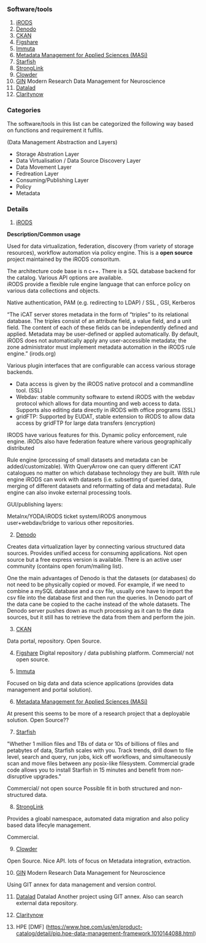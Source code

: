 ### Software/tools 
1. [iRODS](https://irods.org/) 
2. [Denodo](https://www.denodo.com/en) 
3. [CKAN](https://ckan.org/) 
4. [Figshare](https://figshare.com/) 
5. [Immuta](https://www.immuta.com/) 
6. [Metadata Management for Applied Sciences (MASi)](https://www.sciencedirect.com/science/article/pii/S0167739X17305344) 
7. [Starfish](http://www.starfishstorage.com/) 
8. [StrongLink](https://www.strongboxdata.com/stronglink) 
9. [Clowder](https://clowder.ncsa.illinois.edu/) 
10. [GIN](https://web.gin.g-node.org/) Modern Research Data Management for Neuroscience
11. [Datalad](https://www.datalad.org/) 
12. [Claritynow](https://dataframeworks.com/products/claritynow)

### Categories 

The software/tools in this list can be categorized the following way based on functions and requirement it fulfils.

(Data Management Abstraction and Layers)

* Storage Abstration Layer 
* Data Virtualisation / Data Source Discovery Layer 
* Data Movement Layer 
* Fedreation Layer 
* Consuming/Publishing Layer 
* Policy 
* Metadata 

### Details 


1. [iRODS](https://irods.org/) 

<b> Description/Common usage</b>

Used for data virtualization, federation, discovery (from variety of storage resources), workflow automation via policy engine. This is a <b> open source </b> project maintained by the iRODS consoritum. 
  
 The architecture code base is n c++. There is a SQL database backend for the catalog. Various API options are available.  
 iRODS provide a flexible rule engine language that can enforce policy on various data collections and objects. 

Native authentication, PAM (e.g. redirecting to LDAP) / SSL , GSI, Kerberos


“The iCAT server stores metadata in the form of “triples” to its relational database. The triples consist of an attribute field, a value field, and a unit field. The content of each of these fields can be independently defined and applied. Metadata may be user-defined or applied automatically. By default, iRODS does not automatically apply any user-accessible metadata; the zone administrator must implement metadata automation in the iRODS rule engine.” (irods.org)


Various plugin interfaces that are configurable can access various storage backends. 
- Data access is given by the iRODS native protocol and a commandline tool. (SSL)
- Webdav: stable community software to extend iRODS with the webdav protocol which allows for data mounting and web access to data. Supports also editing data directly in iRODS with office programs (SSL)
- gridFTP: Supported by EUDAT, stable extension to iRODS to allow data access by gridFTP for large data transfers (encryption)

IRODS have various features for this. Dynamic policy enforcement, rule engine.  iRODs also have federation feature where various geographically distributed 

Rule engine (processing of small datasets and metadata can be added/customizable). 
With QueryArrow one can query different iCAT catalogues no matter on which database technology they are built. With rule engine iRODS can work with datasets (i.e. subsetting of queried data, merging of different datasets and reformatting of data and metadata). Rule engine can also invoke external processing tools. 

GUI/publishing layers: 

Metalnx/YODA/iRODS ticket system/iRODS anonymous user+webdav/bridge to various other repositories. 

2. [Denodo](https://www.denodo.com/en) 

Creates data virtualization layer by connecting various  structured data sources. Provides  unified access for consuming applications. Not open source but a free express version is available. There is an active user community (contains open forum/mailing list). 

One the main advantages of Denodo is that the datasets (or databases) do not need to be physically copied or moved. For example, if we need to combine a mySQL database and a csv file, usually one have to import the csv file into the database first and then run the queries. In Denodo part of the data cane be copied to the cache instead of the whole datasets. The Denodo server pushes down as much processing as it can to the data sources, but it still has to retrieve the data from them and perform the join. 


3. [CKAN](https://ckan.org/) 

Data portal, repository. Open Source. 

4. [Figshare](https://figshare.com/) 
Digital repository / data publishing platform. Commercial/ not open source. 


5. [Immuta](https://www.immuta.com/) 

Focused on big data and data science applications (provides data management and portal solution). 


6. [Metadata Management for Applied Sciences (MASi)](https://www.sciencedirect.com/science/article/pii/S0167739X17305344) 

At present this seems to be more of a research project that a deployable solution. Open Source?? 


7. [Starfish](http://www.starfishstorage.com/) 

"Whether 1 million files and TBs of data or 10s of billions of files and petabytes of data, Starfish scales with you. Track trends, drill down to file level, search and query, run jobs, kick off workflows, and simultaneously scan and move files between any posix-like filesystem. Commercial grade code allows you to install Starfish in 15 minutes and benefit from non-disruptive upgrades."

Commercial/ not open source 
Possible fit in both structured and non-structured data. 


8. [StrongLink](https://www.strongboxdata.com/stronglink) 

Provides a gloabl namespace, automated data migration and also policy based data lifecyle management. 

 Commercial. 

9. [Clowder](https://clowder.ncsa.illinois.edu/) 

Open Source. 
Nice API. lots of focus on Metadata integration, extraction. 


10. [GIN](https://web.gin.g-node.org/) Modern Research Data Management for Neuroscience

Using GIT annex for data management and version control. 


11. [Datalad](https://www.datalad.org/) Datalad
Another project using GIT annex. Also can search external data repository. 


12. [Claritynow](https://dataframeworks.com/products/claritynow)


13. HPE [DMF] (https://www.hpe.com/us/en/product-catalog/detail/pip.hpe-data-management-framework.1010144088.html) 


